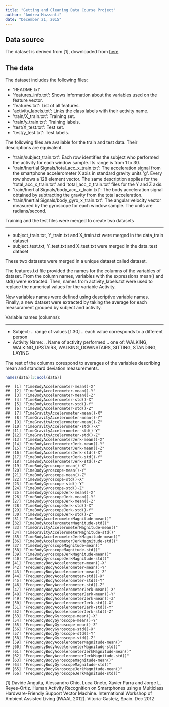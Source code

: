 ```yaml
---
title: "Getting and Cleaning Data Course Project"
author: "Andrea Mazzanti"
date: "December 21, 2015"
---
```


## Data source

The dataset is derived from [1], downloaded from [here](https://d396qusza40orc.cloudfront.net/getdata%2Fprojectfiles%2FUCI%20HAR%20Dataset.zip)


## The data
	
The dataset includes the following files:
	
- 'README.txt'
- 'features_info.txt': Shows information about the variables used on the feature vector.
- 'features.txt': List of all features.
- 'activity_labels.txt': Links the class labels with their activity name.
- 'train/X_train.txt': Training set.
- 'train/y_train.txt': Training labels.
- 'test/X_test.txt': Test set.
- 'test/y_test.txt': Test labels.
	
The following files are available for the train and test data. Their descriptions are equivalent.
	
- 'train/subject_train.txt': Each row identifies the subject who performed the activity for each window sample. Its range is from 1 to 30.
- 'train/Inertial Signals/total_acc_x_train.txt': The acceleration signal from the smartphone accelerometer X axis in standard gravity units 'g'. Every row shows a 128 element vector. The same description applies for the 'total_acc_x_train.txt' and 'total_acc_z_train.txt' files for the Y and Z axis.
- 'train/Inertial Signals/body_acc_x_train.txt': The body acceleration signal obtained by subtracting the gravity from the total acceleration.
- 'train/Inertial Signals/body_gyro_x_train.txt': The angular velocity vector measured by the gyroscope for each window sample. The units are radians/second.

Training and the test files were merged to create two datasets
_____________________________________________________________

- subject_train.txt, Y_train.txt and X_train.txt were merged in the data_train dataset
- subject_test.txt, Y_test.txt and X_test.txt were merged in the data_test dataset

These two datasets were merged in a unique dataset called dataset.

The features.txt file provided the names for the columns of the variables of dataset.
From the column names, variables with the expressions mean() and std() were extracted.
Then, names from activity_labels.txt were used to replace the numerical values for the variable Activity.

New variables names were defined using descriptive variable names.
Finally, a new dataset were extracted by taking the average for each measurament grouped by subject and activity.

Variable names (columns):
_________________________

- Subject: 
.. range of values [1:30]
.. each value corresponds to a different person
- Activity Name:
.. Name of activity performed
.. one of: WALKING, WALKING_UPSTAIRS, WALKING_DOWNSTAIRS, SITTING, STANDING, LAYING

The rest of the columns corespond to averages of the variables describing mean and standard deviation measurements. 


```r
names(data)[3:ncol(data)]
```

```
##  [1] "TimeBodyAccelerometer-mean()-X"                
##  [2] "TimeBodyAccelerometer-mean()-Y"                
##  [3] "TimeBodyAccelerometer-mean()-Z"                
##  [4] "TimeBodyAccelerometer-std()-X"                 
##  [5] "TimeBodyAccelerometer-std()-Y"                 
##  [6] "TimeBodyAccelerometer-std()-Z"                 
##  [7] "TimeGravityAccelerometer-mean()-X"             
##  [8] "TimeGravityAccelerometer-mean()-Y"             
##  [9] "TimeGravityAccelerometer-mean()-Z"             
## [10] "TimeGravityAccelerometer-std()-X"              
## [11] "TimeGravityAccelerometer-std()-Y"              
## [12] "TimeGravityAccelerometer-std()-Z"              
## [13] "TimeBodyAccelerometerJerk-mean()-X"            
## [14] "TimeBodyAccelerometerJerk-mean()-Y"            
## [15] "TimeBodyAccelerometerJerk-mean()-Z"            
## [16] "TimeBodyAccelerometerJerk-std()-X"             
## [17] "TimeBodyAccelerometerJerk-std()-Y"             
## [18] "TimeBodyAccelerometerJerk-std()-Z"             
## [19] "TimeBodyGyroscope-mean()-X"                    
## [20] "TimeBodyGyroscope-mean()-Y"                    
## [21] "TimeBodyGyroscope-mean()-Z"                    
## [22] "TimeBodyGyroscope-std()-X"                     
## [23] "TimeBodyGyroscope-std()-Y"                     
## [24] "TimeBodyGyroscope-std()-Z"                     
## [25] "TimeBodyGyroscopeJerk-mean()-X"                
## [26] "TimeBodyGyroscopeJerk-mean()-Y"                
## [27] "TimeBodyGyroscopeJerk-mean()-Z"                
## [28] "TimeBodyGyroscopeJerk-std()-X"                 
## [29] "TimeBodyGyroscopeJerk-std()-Y"                 
## [30] "TimeBodyGyroscopeJerk-std()-Z"                 
## [31] "TimeBodyAccelerometerMagnitude-mean()"         
## [32] "TimeBodyAccelerometerMagnitude-std()"          
## [33] "TimeGravityAccelerometerMagnitude-mean()"      
## [34] "TimeGravityAccelerometerMagnitude-std()"       
## [35] "TimeBodyAccelerometerJerkMagnitude-mean()"     
## [36] "TimeBodyAccelerometerJerkMagnitude-std()"      
## [37] "TimeBodyGyroscopeMagnitude-mean()"             
## [38] "TimeBodyGyroscopeMagnitude-std()"              
## [39] "TimeBodyGyroscopeJerkMagnitude-mean()"         
## [40] "TimeBodyGyroscopeJerkMagnitude-std()"          
## [41] "FrequencyBodyAccelerometer-mean()-X"           
## [42] "FrequencyBodyAccelerometer-mean()-Y"           
## [43] "FrequencyBodyAccelerometer-mean()-Z"           
## [44] "FrequencyBodyAccelerometer-std()-X"            
## [45] "FrequencyBodyAccelerometer-std()-Y"            
## [46] "FrequencyBodyAccelerometer-std()-Z"            
## [47] "FrequencyBodyAccelerometerJerk-mean()-X"       
## [48] "FrequencyBodyAccelerometerJerk-mean()-Y"       
## [49] "FrequencyBodyAccelerometerJerk-mean()-Z"       
## [50] "FrequencyBodyAccelerometerJerk-std()-X"        
## [51] "FrequencyBodyAccelerometerJerk-std()-Y"        
## [52] "FrequencyBodyAccelerometerJerk-std()-Z"        
## [53] "FrequencyBodyGyroscope-mean()-X"               
## [54] "FrequencyBodyGyroscope-mean()-Y"               
## [55] "FrequencyBodyGyroscope-mean()-Z"               
## [56] "FrequencyBodyGyroscope-std()-X"                
## [57] "FrequencyBodyGyroscope-std()-Y"                
## [58] "FrequencyBodyGyroscope-std()-Z"                
## [59] "FrequencyBodyAccelerometerMagnitude-mean()"    
## [60] "FrequencyBodyAccelerometerMagnitude-std()"     
## [61] "FrequencyBodyAccelerometerJerkMagnitude-mean()"
## [62] "FrequencyBodyAccelerometerJerkMagnitude-std()" 
## [63] "FrequencyBodyGyroscopeMagnitude-mean()"        
## [64] "FrequencyBodyGyroscopeMagnitude-std()"         
## [65] "FrequencyBodyGyroscopeJerkMagnitude-mean()"    
## [66] "FrequencyBodyGyroscopeJerkMagnitude-std()"
```

[1] Davide Anguita, Alessandro Ghio, Luca Oneto, Xavier Parra and Jorge L. Reyes-Ortiz. Human Activity Recognition on Smartphones using a Multiclass Hardware-Friendly Support Vector Machine. International Workshop of Ambient Assisted Living (IWAAL 2012). Vitoria-Gasteiz, Spain. Dec 2012





